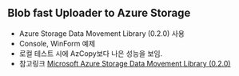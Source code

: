 ## Blob fast Uploader to Azure Storage 
- Azure Storage Data Movement Library (0.2.0) 사용
- Console, WinForm 예제
- 로컬 테스트 시에 AzCopy보다 나은 성능을 보임.
- 참고링크 [Microsoft Azure Storage Data Movement Library (0.2.0)](https://github.com/Azure/azure-storage-net-data-movement)
